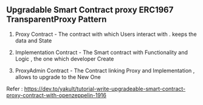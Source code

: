 ## Upgradable Smart Contract proxy ERC1967 TransparentProxy Pattern

1. Proxy Contract - The contract with which Users interact with . keeps the data and State

2. Implementation Contract - The Smart contract with Functionality and Logic , the one which developer Create

3. ProxyAdmin Contract - The Contract linking Proxy and Implementation , allows to upgrade to the New One

Refer : https://dev.to/yakult/tutorial-write-upgradeable-smart-contract-proxy-contract-with-openzeppelin-1916
